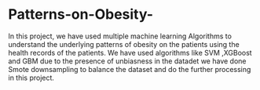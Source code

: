 # Patterns-on-Obesity-
In this project, we have used multiple machine learning Algorithms to understand the underlying patterns of obesity on the patients using the health records of the patients. We have used algorithms like SVM ,XGBoost and GBM due to the presence of unbiasness in the datadet we have done Smote downsampling to balance the dataset and do the further processing in this project.
